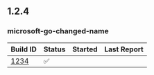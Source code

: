 <!-- BEGIN section generated by go-infra './cmd/releasego report'. -->
## 1.2.4

### microsoft-go-changed-name

| Build ID | Status | Started | Last Report |
| --- | --- | --- | --- |
| [1234]() | ✅ |  |  |

<!-- DATA [
  {
    "Version": "1.2.4",
    "BuildPipeline": "microsoft-go-changed-name",
    "BuildID": "1234",
    "BuildURL": "",
    "BuildSymbol": "✅",
    "LastUpdate": "0001-01-01T00:00:00Z",
    "StartTime": "0001-01-01T00:00:00Z"
  }
] DATA -->
<!-- END section generated by go-infra './cmd/releasego report'. -->